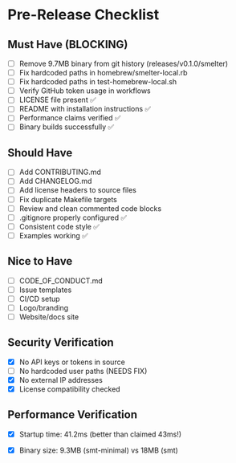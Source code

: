 # Pre-Release Checklist

## Must Have (BLOCKING)
- [ ] Remove 9.7MB binary from git history (releases/v0.1.0/smelter)
- [ ] Fix hardcoded paths in homebrew/smelter-local.rb
- [ ] Fix hardcoded paths in test-homebrew-local.sh
- [ ] Verify GitHub token usage in workflows
- [ ] LICENSE file present ✅
- [ ] README with installation instructions ✅
- [ ] Performance claims verified ✅
- [ ] Binary builds successfully ✅

## Should Have
- [ ] Add CONTRIBUTING.md
- [ ] Add CHANGELOG.md
- [ ] Add license headers to source files
- [ ] Fix duplicate Makefile targets
- [ ] Review and clean commented code blocks
- [ ] .gitignore properly configured ✅
- [ ] Consistent code style ✅
- [ ] Examples working ✅

## Nice to Have
- [ ] CODE_OF_CONDUCT.md
- [ ] Issue templates
- [ ] CI/CD setup
- [ ] Logo/branding
- [ ] Website/docs site

## Security Verification
- [x] No API keys or tokens in source
- [ ] No hardcoded user paths (NEEDS FIX)
- [x] No external IP addresses
- [x] License compatibility checked

## Performance Verification
- [x] Startup time: 41.2ms (better than claimed 43ms!)
- [x] Binary size: 9.3MB (smt-minimal) vs 18MB (smt)

